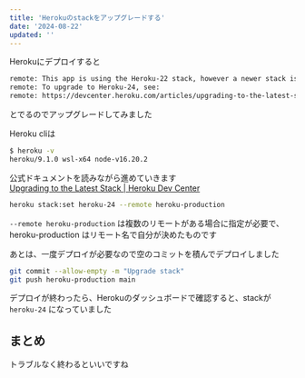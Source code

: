 ```yaml
---
title: 'Herokuのstackをアップグレードする'
date: '2024-08-22'
updated: ''
---
```


Herokuにデプロイすると

```bash
remote: This app is using the Heroku-22 stack, however a newer stack is available.
remote: To upgrade to Heroku-24, see:
remote: https://devcenter.heroku.com/articles/upgrading-to-the-latest-stack
```

とでるのでアップグレードしてみました

Heroku cliは

```bash
$ heroku -v
heroku/9.1.0 wsl-x64 node-v16.20.2
```

公式ドキュメントを読みながら進めていきます  
[Upgrading to the Latest Stack \| Heroku Dev Center](https://devcenter.heroku.com/articles/upgrading-to-the-latest-stack)

```bash
heroku stack:set heroku-24 --remote heroku-production
```

`--remote heroku-production` は複数のリモートがある場合に指定が必要で、heroku-production はリモート名で自分が決めたものです

あとは、一度デプロイが必要なので空のコミットを積んでデプロイしました

```bash
git commit --allow-empty -m "Upgrade stack"
git push heroku-production main
```

デプロイが終わったら、Herokuのダッシュボードで確認すると、stackが `heroku-24` になっていました

## まとめ

トラブルなく終わるといいですね
